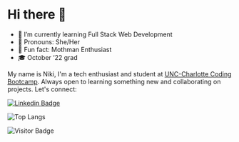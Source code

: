 # Hi there 👋

- 🌱 I’m currently learning Full Stack Web Development
- 🌺 Pronouns: She/Her
- 👀 Fun fact: Mothman Enthusiast
- 🎓 October ‘22 grad

My name is Niki, I'm a tech enthusiast and student at [UNC-Charlotte Coding Bootcamp](https://bootcamp.charlotte.edu/coding/). Always open to learning something new and collaborating on projects. Let's connect:

[![Linkedin Badge](https://img.shields.io/badge/-nrenner0211-blue?style=flat-square&logo=Linkedin&logoColor=white&link=https://www.linkedin.com/in/nicolette-renner/)](https://www.linkedin.com/in/nicolette-renner/)

![Top Langs](https://github-readme-stats.vercel.app/api/top-langs/?username=nrenner0211&hide=TeX&layout=compact)

![Visitor Badge](https://visitor-badge.laobi.icu/badge?page_id=nrenner0211.nrenner0211)
